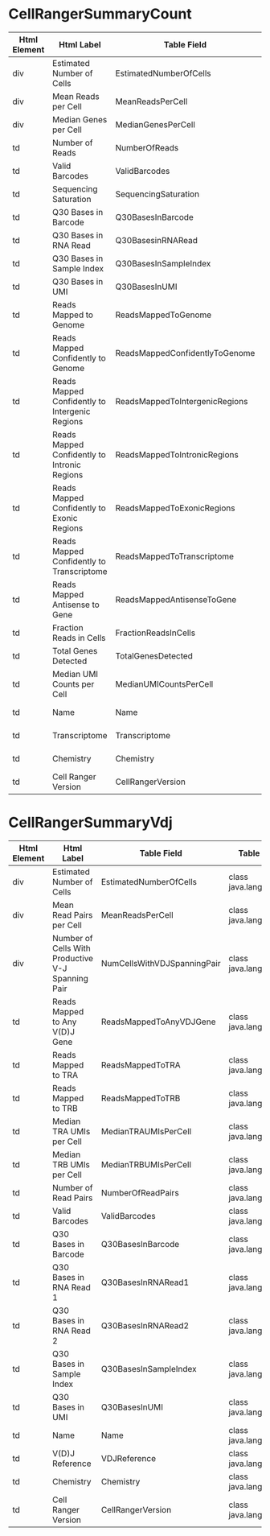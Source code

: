 
# CellRangerSummaryCount

| Html Element | Html Label | Table Field | Table Type |
| ------------ | ---------- | ----------- | ---------- |
| div | Estimated Number of Cells | EstimatedNumberOfCells | class java.lang.Double |
| div | Mean Reads per Cell | MeanReadsPerCell | class java.lang.Double |
| div | Median Genes per Cell | MedianGenesPerCell | class java.lang.Double |
| td | Number of Reads | NumberOfReads | class java.lang.Double |
| td | Valid Barcodes | ValidBarcodes | class java.lang.Double |
| td | Sequencing Saturation | SequencingSaturation | class java.lang.Double |
| td | Q30 Bases in Barcode | Q30BasesInBarcode | class java.lang.Double |
| td | Q30 Bases in RNA Read | Q30BasesinRNARead | class java.lang.Double |
| td | Q30 Bases in Sample Index | Q30BasesInSampleIndex | class java.lang.Double |
| td | Q30 Bases in UMI | Q30BasesInUMI | class java.lang.Double |
| td | Reads Mapped to Genome | ReadsMappedToGenome | class java.lang.Double |
| td | Reads Mapped Confidently to Genome | ReadsMappedConfidentlyToGenome | class java.lang.Double |
| td | Reads Mapped Confidently to Intergenic Regions | ReadsMappedToIntergenicRegions | class java.lang.Double |
| td | Reads Mapped Confidently to Intronic Regions | ReadsMappedToIntronicRegions | class java.lang.Double |
| td | Reads Mapped Confidently to Exonic Regions | ReadsMappedToExonicRegions | class java.lang.Double |
| td | Reads Mapped Confidently to Transcriptome | ReadsMappedToTranscriptome | class java.lang.Double |
| td | Reads Mapped Antisense to Gene | ReadsMappedAntisenseToGene | class java.lang.Double |
| td | Fraction Reads in Cells | FractionReadsInCells | class java.lang.Double |
| td | Total Genes Detected | TotalGenesDetected | class java.lang.Double |
| td | Median UMI Counts per Cell | MedianUMICountsPerCell | class java.lang.Double |
| td | Name | Name | class java.lang.String |
| td | Transcriptome | Transcriptome | class java.lang.String |
| td | Chemistry | Chemistry | class java.lang.String |
| td | Cell Ranger Version | CellRangerVersion | class java.lang.String |

# CellRangerSummaryVdj

| Html Element | Html Label | Table Field | Table Type |
| ------------ | ---------- | ----------- | ---------- |
| div | Estimated Number of Cells | EstimatedNumberOfCells | class java.lang.Double |
| div | Mean Read Pairs per Cell | MeanReadsPerCell | class java.lang.Double |
| div | Number of Cells With Productive V-J Spanning Pair | NumCellsWithVDJSpanningPair | class java.lang.Double |
| td | Reads Mapped to Any V(D)J Gene | ReadsMappedToAnyVDJGene | class java.lang.Double |
| td | Reads Mapped to TRA | ReadsMappedToTRA | class java.lang.Double |
| td | Reads Mapped to TRB | ReadsMappedToTRB | class java.lang.Double |
| td | Median TRA UMIs per Cell | MedianTRAUMIsPerCell | class java.lang.Double |
| td | Median TRB UMIs per Cell | MedianTRBUMIsPerCell | class java.lang.Double |
| td | Number of Read Pairs | NumberOfReadPairs | class java.lang.Double |
| td | Valid Barcodes | ValidBarcodes | class java.lang.Double |
| td | Q30 Bases in Barcode | Q30BasesInBarcode | class java.lang.Double |
| td | Q30 Bases in RNA Read 1 | Q30BasesInRNARead1 | class java.lang.Double |
| td | Q30 Bases in RNA Read 2 | Q30BasesInRNARead2 | class java.lang.Double |
| td | Q30 Bases in Sample Index | Q30BasesInSampleIndex | class java.lang.Double |
| td | Q30 Bases in UMI | Q30BasesInUMI | class java.lang.Double |
| td | Name | Name | class java.lang.String |
| td | V(D)J Reference | VDJReference | class java.lang.String |
| td | Chemistry | Chemistry | class java.lang.String |
| td | Cell Ranger Version | CellRangerVersion | class java.lang.String |
